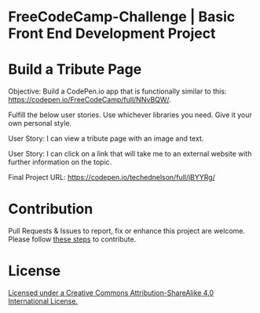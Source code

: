 # FreeCodeCamp-Challenge | Basic Front End Development Project

# Build a Tribute Page 

Objective: Build a CodePen.io app that is functionally similar to this: https://codepen.io/FreeCodeCamp/full/NNvBQW/.

Fulfill the below user stories. Use whichever libraries you need. Give it your own personal style.

User Story: I can view a tribute page with an image and text.

User Story: I can click on a link that will take me to an external website with further information on the topic.

Final Project URL: https://codepen.io/techednelson/full/jBYYRg/

# Contribution

Pull Requests & Issues to report, fix  or enhance this project are welcome. Please follow [these steps](README.md.md) to contribute.

# License

[Licensed under a Creative Commons Attribution-ShareAlike 4.0 International License.](https://creativecommons.org/licenses/by-sa/4.0/)

